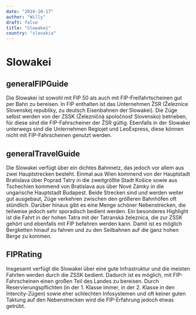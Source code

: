 ```yaml
---
date: "2024-10-17"
author: "Willy"
draft: false
title: "Slowakei"
country: "slovakia"
---
```


# Slowakei

## generalFIPGuide

Die Slowakei ist sowohl mit FIP 50 als auch mit FIP-Freifahrtscheinen gut per Bahn zu bereisen. In FIP enthalten ist das Unternehmen ŽSR (Železnice Slovenskej republiky, zu deutsch Eisenbahnen der Slowakei). Die Züge selbst werden von der ZSSK (Železničná
spoločnosť Slovensko) betrieben, für diese sind die FIP-Fahrscheiner der ŽSR gültig. Ebenfalls in der Slowakei unterwegs sind die Unternehmen Regiojet und LeoExpress, diese können nicht mit FIP-Fahrscheinen genutzt werden.

## generalTravelGuide

Die Slowakei verfügt über ein dichtes Bahnnetz, das jedoch vor allem aus zwei Hauptstrecken besteht. Einmal aus Wien kommend von der Hauptstadt Bratislava über Poprad Tatry in die zweitgrößte Stadt Košice sowie aus Tschechien kommend von Bratislava aus über Nové Zámky in die ungarische Hauptstadt Budapest. Beide Strecken sind und werden weiter gut ausgebaut, Züge verkehren zwischen den größeren Bahnhöfen oft stündlich. Darüber hinaus gibt es eine Menge schöner Nebenstrecken, die teilweise jedoch sehr sporadisch bedient werden.
Ein besonderes Highlight ist die Fahrt in der hohen Tatra mit der Tatranská železnica, die zur ZSSK gehört und ebenfalls mit FIP befahren werden kann. Damit ist es möglich Bergketten hinauf zu fahren und zu den Seilbahnen auf die ganz hohen Berge zu kommen.

## FIPRating

Insgesamt verfügt die Slowakei über eine gute Infrastruktur und die meisten Fahrten werden durch die ZSSK bedient. Dadurch ist es möglich, mit FIP-Fahrscheinen einen großen Teil des Landes zu bereisen. Durch Reservierungspflichten (in der 1. Klasse immer, in der 2. Klasse in den Intercity-Zügen) sowie eher schlechten Infosystemen und oft keiner guten Taktung auf den Nebenstrecken wird die FIP-Erfahrung jedoch etwas getrübt.
